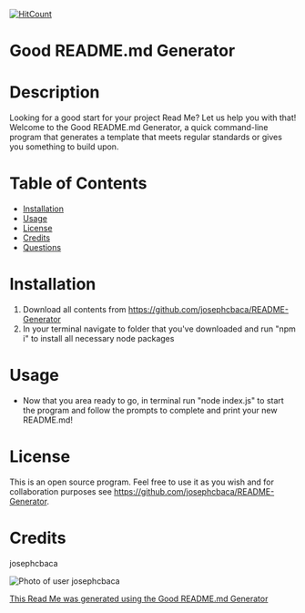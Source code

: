 [![HitCount](http://hits.dwyl.com/josephcbaca/Employee-Summary-Generator.svg)](http://hits.dwyl.com/josephcbaca/README-Generator)

# Good README.md Generator

# Description
Looking for a good start for your project Read Me?  Let us help you with that!  Welcome to the Good README.md Generator, a quick command-line program that generates a template that meets regular standards or gives you something to build upon.

# Table of Contents
* [Installation](#installation)
* [Usage](#usage)
* [License](#license)
* [Credits](#Credits)
* [Questions](#Questions)

# Installation
1. Download all contents from https://github.com/josephcbaca/README-Generator
2. In your terminal navigate to folder that you've downloaded and run "npm i" to install all necessary node packages


# Usage
* Now that you area ready to go, in terminal run "node index.js" to start the program and follow the prompts to complete and print your new README.md!

# License
This is an open source program.  Feel free to use it as you wish and for collaboration purposes see https://github.com/josephcbaca/README-Generator.

# Credits
josephcbaca

![Photo of user josephcbaca](http://github.com/josephcbaca.png)

[This Read Me was generated using the Good README.md Generator ](https://github.com/josephcbaca/README-Generator)

